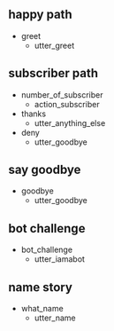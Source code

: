 ## happy path
* greet
  - utter_greet
  
## subscriber path
* number_of_subscriber
  - action_subscriber
* thanks
  - utter_anything_else
* deny
  - utter_goodbye

## say goodbye
* goodbye
  - utter_goodbye

## bot challenge
* bot_challenge
  - utter_iamabot

## name story
* what_name
  - utter_name
